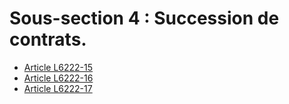 # Sous-section 4 : Succession de contrats.

* [Article L6222-15](./LEGIARTI000006904011.md)
* [Article L6222-16](./LEGIARTI000024422125.md)
* [Article L6222-17](./LEGIARTI000006904013.md)
